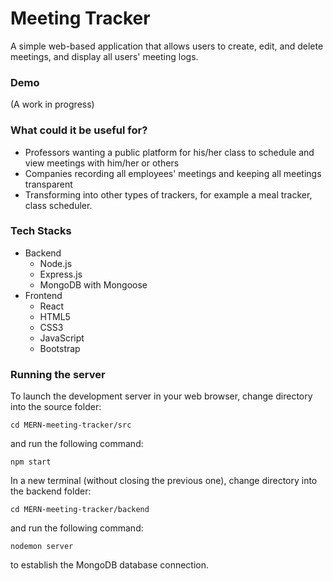 # Meeting Tracker
A simple web-based application that allows users to create, edit, and delete meetings, and display all users' meeting logs.

### Demo
(A work in progress)

### What could it be useful for?
- Professors wanting a public platform for his/her class to schedule and view meetings with him/her or others
- Companies recording all employees' meetings and keeping all meetings transparent
- Transforming into other types of trackers, for example a meal tracker, class scheduler.

### Tech Stacks
- Backend
  - Node.js
  - Express.js
  - MongoDB with Mongoose
- Frontend
  - React
  - HTML5
  - CSS3
  - JavaScript
  - Bootstrap

### Running the server
To launch the development server in your web browser, change directory into the source folder:
```
cd MERN-meeting-tracker/src
```
and run the following command:
```
npm start
```
In a new terminal (without closing the previous one), change directory into the backend folder:
```
cd MERN-meeting-tracker/backend
```
and run the following command:
```
nodemon server
```
to establish the MongoDB database connection.
